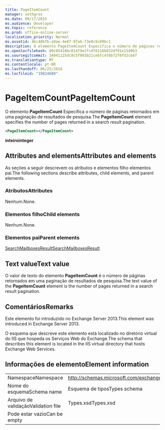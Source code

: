 ```yaml
---
title: PageItemCount
manager: sethgros
ms.date: 09/17/2015
ms.audience: Developer
ms.topic: reference
ms.prod: office-online-server
localization_priority: Normal
ms.assetid: 4bc48bfb-a9ae-4e87-97a6-f3e0c9c89bc1
description: O elemento PageItemCount Especifica o número de páginas retornados em uma paginação de resultados de pesquisa.
ms.openlocfilehash: 89c054186c014f9e2fc4f8116b032df91e1549b3
ms.sourcegitcommit: 34041125dc8c5f993b21cebfc4f8b72f0fd2cb6f
ms.translationtype: MT
ms.contentlocale: pt-BR
ms.lasthandoff: 06/25/2018
ms.locfileid: "19824680"
---
```

# <a name="pageitemcount"></a><span data-ttu-id="e3cbc-103">PageItemCount</span><span class="sxs-lookup"><span data-stu-id="e3cbc-103">PageItemCount</span></span>

<span data-ttu-id="e3cbc-104">O elemento **PageItemCount** Especifica o número de páginas retornados em uma paginação de resultados de pesquisa.</span><span class="sxs-lookup"><span data-stu-id="e3cbc-104">The **PageItemCount** element specifies the number of pages returned in a search result pagination.</span></span> 
  
```XML
<PageItemCount></PageItemCount>
```

 <span data-ttu-id="e3cbc-105">**inteiro**</span><span class="sxs-lookup"><span data-stu-id="e3cbc-105">**integer**</span></span>
## <a name="attributes-and-elements"></a><span data-ttu-id="e3cbc-106">Attributes and elements</span><span class="sxs-lookup"><span data-stu-id="e3cbc-106">Attributes and elements</span></span>

<span data-ttu-id="e3cbc-107">As seções a seguir descrevem os atributos e elementos filho elementos pai.</span><span class="sxs-lookup"><span data-stu-id="e3cbc-107">The following sections describe attributes, child elements, and parent elements.</span></span>
  
### <a name="attributes"></a><span data-ttu-id="e3cbc-108">Atributos</span><span class="sxs-lookup"><span data-stu-id="e3cbc-108">Attributes</span></span>

<span data-ttu-id="e3cbc-109">Nenhum.</span><span class="sxs-lookup"><span data-stu-id="e3cbc-109">None.</span></span>
  
### <a name="child-elements"></a><span data-ttu-id="e3cbc-110">Elementos filho</span><span class="sxs-lookup"><span data-stu-id="e3cbc-110">Child elements</span></span>

<span data-ttu-id="e3cbc-111">Nenhum.</span><span class="sxs-lookup"><span data-stu-id="e3cbc-111">None.</span></span>
  
### <a name="parent-elements"></a><span data-ttu-id="e3cbc-112">Elementos pai</span><span class="sxs-lookup"><span data-stu-id="e3cbc-112">Parent elements</span></span>

[<span data-ttu-id="e3cbc-113">SearchMailboxesResult</span><span class="sxs-lookup"><span data-stu-id="e3cbc-113">SearchMailboxesResult</span></span>](searchmailboxesresult.md)
  
## <a name="text-value"></a><span data-ttu-id="e3cbc-114">Text value</span><span class="sxs-lookup"><span data-stu-id="e3cbc-114">Text value</span></span>

<span data-ttu-id="e3cbc-115">O valor de texto do elemento **PageItemCount** é o número de páginas retornados em uma paginação de resultados de pesquisa.</span><span class="sxs-lookup"><span data-stu-id="e3cbc-115">The text value of the **PageItemCount** element is the number of pages returned in a search result pagination.</span></span> 
  
## <a name="remarks"></a><span data-ttu-id="e3cbc-116">Comentários</span><span class="sxs-lookup"><span data-stu-id="e3cbc-116">Remarks</span></span>

<span data-ttu-id="e3cbc-117">Este elemento foi introduzido no Exchange Server 2013.</span><span class="sxs-lookup"><span data-stu-id="e3cbc-117">This element was introduced in Exchange Server 2013.</span></span>
  
<span data-ttu-id="e3cbc-118">O esquema que descreve este elemento está localizado no diretório virtual do IIS que hospeda os Serviços Web do Exchange.</span><span class="sxs-lookup"><span data-stu-id="e3cbc-118">The schema that describes this element is located in the IIS virtual directory that hosts Exchange Web Services.</span></span>
  
## <a name="element-information"></a><span data-ttu-id="e3cbc-119">Informações de elemento</span><span class="sxs-lookup"><span data-stu-id="e3cbc-119">Element information</span></span>

|||
|:-----|:-----|
|<span data-ttu-id="e3cbc-120">Namespace</span><span class="sxs-lookup"><span data-stu-id="e3cbc-120">Namespace</span></span>  <br/> |http://schemas.microsoft.com/exchange/services/2006/types  <br/> |
|<span data-ttu-id="e3cbc-121">Nome do esquema</span><span class="sxs-lookup"><span data-stu-id="e3cbc-121">Schema name</span></span>  <br/> |<span data-ttu-id="e3cbc-122">Esquema de tipos</span><span class="sxs-lookup"><span data-stu-id="e3cbc-122">Types schema</span></span>  <br/> |
|<span data-ttu-id="e3cbc-123">Arquivo de validação</span><span class="sxs-lookup"><span data-stu-id="e3cbc-123">Validation file</span></span>  <br/> |<span data-ttu-id="e3cbc-124">Types.xsd</span><span class="sxs-lookup"><span data-stu-id="e3cbc-124">Types.xsd</span></span>  <br/> |
|<span data-ttu-id="e3cbc-125">Pode estar vazio</span><span class="sxs-lookup"><span data-stu-id="e3cbc-125">Can be empty</span></span>  <br/> ||
   

